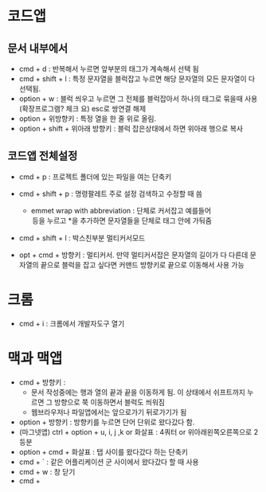 # 코드앱

## 문서 내부에서

- cmd + d : 반복해서 누르면 앞부분의 태그가 계속해서 선택 됨
- cmd + shift + l : 특정 문자열을 블럭잡고 누르면 해당 문자열의 모든 문자열이 다 선택됨.
- option + w : 블럭 씌우고 누르면 그 전체를 블럭잡아서 하나의 태그로 묶을때 사용(확장프로그램? 체크 요) esc로 쌍연결 해제
- option + 위방향키 : 특정 열을 한 줄 위로 올림.
- option + shift + 위아래 방향키 : 블럭 잡은상태에서 하면 위아래 행으로 복사

## 코드앱 전체설정

- cmd + p : 프로젝트 폴더에 있는 파일을 여는 단축키
- cmd + shift + p : 명령팔레트 주로 설정 검색하고 수정할 때 씀
  - emmet wrap with abbreviation : 단체로 커서잡고 예를들어 <option>등을 누르고 \*을 추가하면 문자열들을 단체로 태그 안에 가둬줌
- cmd + shift + l : 박스친부분 멀티커서모드

- opt + cmd + 방향키 : 멀티커서. 만약 멀티커서잡은 문자열의 길이가 다 다른데 문자열의 끝으로 블럭을 잡고 싶다면 커맨드 방향키로 끝으로 이동해서 사용 가능

# 크롬

- cmd + i : 크롬에서 개발자도구 열기

# 맥과 맥앱

- cmd + 방향키 :
  - 문서 작성중에는 행과 열의 끝과 끝을 이동하게 됨. 이 상태에서 쉬프트까지 누르면 그 방향으로 쭉 이동하면서 블럭도 씌워짐
  - 웹브라우저나 파일앱에서는 앞으로가기 뒤로가기가 됨
- option + 방향키 : 방향키를 누르면 단어 단위로 왔다갔다 함.
- (마그넷앱) ctrl + option + u, i, j ,k or 화살표 : 4쿼터 or 위아래왼쪽오른쪽으로 2등분
- option + cmd + 화살표 : 탭 사이를 왔다갔다 하는 단축키
- cmd + ` : 같은 어플리케이션 군 사이에서 왔다갔다 할 때 사용
- cmd + w : 창 닫기
- cmd +
